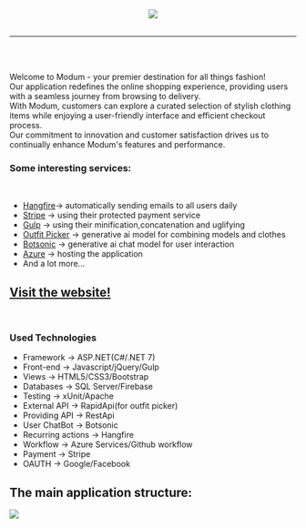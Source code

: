 <center>
    <img src="https://res.cloudinary.com/dzaicqbce/image/upload/v1694344569/modum-transparent2-removebg-preview_s19kzz">
</center>
<br>
<hr>
<br>
<br>
<p>Welcome to Modum - your premier destination for all things fashion!</br>
Our application redefines the online shopping experience, providing users with a seamless journey from browsing to delivery. </br>
With Modum, customers can explore a curated selection of stylish clothing items while enjoying a user-friendly interface and efficient checkout process.</br>
Our commitment to innovation and customer satisfaction drives us to continually enhance Modum's features and performance. </br>
 </p>

<h3>Some interesting services:</h3></br>
<ul>
    <li><a href="https://www.hangfire.io/" target="_blank">Hangfire</a>-> automatically sending emails to all users daily</li>
    <li><a href="https://stripe.com/" target="_blank">Stripe</a> -> using their protected payment service</li>
    <li><a href="https://gulpjs.com/" target="_blank">Gulp</a> -> using their minification,concatenation and uglifying </li>
    <li><a href="https://www.datatobiz.com/virtual-tryon-platform/" target="_blank">Outfit Picker</a> -> generative ai model for combining models and clothes </li>
    <li><a href="https://writesonic.com/botsonic" target="_blank">Botsonic</a> -> generative ai chat model for user interaction </li>
    <li><a href="https://azure.microsoft.com/" target="_blank">Azure</a> -> hosting the application </li>
    <li>And a lot more...</li>
</ul>

<h2><a href="https://modum.azurewebsites.net/" target="_blank">Visit the website!</a></h2>
<br>
<h3>Used Technologies</h3>
<ul>
    <li>Framework -> ASP.NET(C#/.NET 7)</li>
    <li>Front-end -> Javascript/jQuery/Gulp</li>
    <li>Views -> HTML5/CSS3/Bootstrap</li>
    <li>Databases -> SQL Server/Firebase</li>
    <li>Testing -> xUnit/Apache</li>
    <li>External API -> RapidApi(for outfit picker)</li>
    <li>Providing API -> RestApi</li>
    <li>User ChatBot -> Botsonic</li>
    <li>Recurring actions -> Hangfire</li>
    <li>Workflow -> Azure Services/Github workflow</li>
    <li>Payment -> Stripe</li>
    <li>OAUTH -> Google/Facebook</li>
</ul>

<h2>The main application structure:</h2>
<img src="https://github.com/vasioo/Project-Modum/assets/78680789/adfe4e19-0dc9-4050-802d-917a69e24c3a">

